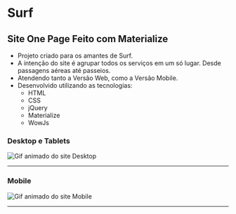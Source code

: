 # Surf

## Site One Page Feito com Materialize

- Projeto criado para os amantes de Surf.
- A intenção do site é agrupar todos os serviços em um só lugar. Desde passagens aéreas até passeios.
- Atendendo tanto a Versão Web, como a Versão Mobile.
- Desenvolvido utilizando as tecnologias:
  - HTML
  - CSS
  - jQuery
  - Materialize
  - WowJs

### Desktop e Tablets

![Gif animado do site Desktop](https://github.com/FabioAsada/surf/blob/main/surfDesktop.gif)

---

### Mobile

![Gif animado do site Mobile](https://github.com/FabioAsada/surf/blob/main/surfMobile.gif)

---
